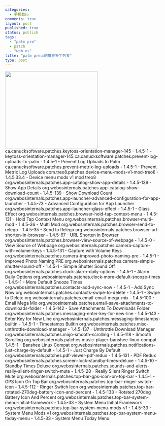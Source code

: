 ```yaml
--- 
categories: 
  - 手机数码
comments: true
layout: post
published: true
status: publish
tags: 
  - "palm pre"
  - patch
  - "web os"
title: "palm pre上的推荐补丁列表"
type: post
---
```

<a href="http://nwy.me/wp-content/uploads/2011/06/Palm-Pre-Slide.png"><img class="size-medium wp-image-62934 aligncenter" title="Palm-Pre-Slide" src="http://nwy.me/wp-content/uploads/2011/06/Palm-Pre-Slide-300x250.png" alt="" width="300" height="250"></a>
ca.canucksoftware.patches.keytoss-orientation-manager-145 - 1.4.5-1 - keytoss-orientation-manager-145 ca.canucksoftware.patches.prevent-log-uploads-to-palm - 1.4.5-1 - Prevent Log Uploads to Palm ca.canucksoftware.patches.prevent-metrix-log-uploads - 1.4.5-1 - Prevent Metrix Log Uploads com.treo8.patches.device-menu-mods-v1-mod-treo8 - 1.4.5.33.4 - Device menu mods v1 mod treo8 org.webosinternals.patches.app-catalog-show-app-details - 1.4.5-139 - Show App Details org.webosinternals.patches.app-catalog-show-download-count - 1.4.5-139 - Show Download Count org.webosinternals.patches.app-launcher-advanced-configuration-for-app-launcher - 1.4.5-73 - Advanced Configuration for App Launcher org.webosinternals.patches.app-launcher-glass-effect - 1.4.5-1 - Glass Effect org.webosinternals.patches.browser-hold-tap-context-menu - 1.4.5-131 - Hold Tap Context Menu org.webosinternals.patches.browser-multi-mod - 1.4.5-36 - Multi Mod org.webosinternals.patches.browser-send-to-relego - 1.4.5-35 - Send to Relego org.webosinternals.patches.browser-url-shorten-in-browser - 1.4.5-97 - URL Shorten in Browser org.webosinternals.patches.browser-view-source-of-webpage - 1.4.5-0 - View Source of Webpage org.webosinternals.patches.camera-capture-with-volume-keys - 1.4.5-131 - Capture with Volume Keys org.webosinternals.patches.camera-improved-photo-naming-pre - 1.4.5-1 - Improved Photo Naming PRE org.webosinternals.patches.camera-simple-shutter-sound-off - 1.4.5-1 - Simple Shutter Sound Off org.webosinternals.patches.clock-alarm-daily-options - 1.4.5-1 - Alarm Daily Options org.webosinternals.patches.clock-more-default-snooze-times - 1.4.5-1 - More Default Snooze Times org.webosinternals.patches.contacts-add-sync-now - 1.4.5-1 - Add Sync Now org.webosinternals.patches.contacts-swipe-to-delete - 1.4.5-1 - Swipe to Delete org.webosinternals.patches.email-email-mega-mix - 1.4.5-100 - Email Mega Mix org.webosinternals.patches.email-save-attachments-to-downloads-folder - 1.4.5-142 - Save Attachments To Downloads Folder org.webosinternals.patches.messaging-enter-key-for-new-line - 1.4.5-143 - Enter Key for New Line org.webosinternals.patches.messaging-timestamps-builtin - 1.4.5-1 - Timestamps Builtin org.webosinternals.patches.misc-unthrottle-download-manager - 1.4.5-137 - Unthrottle Download Manager org.webosinternals.patches.mojo-smooth-scrolling - 1.4.5-118 - Smooth Scrolling org.webosinternals.patches.music-player-banshee-linux-compat - 1.4.5-1 - Banshee Linux Compat org.webosinternals.patches.notifications-just-charge-by-default - 1.4.5-1 - Just Charge By Default org.webosinternals.patches.pdf-viewer-pdf-redux - 1.4.5-131 - PDF Redux org.webosinternals.patches.screen-lock-standby-times-deluxe - 1.4.5-10 - Standby Times Deluxe org.webosinternals.patches.sounds-and-alerts-really-silent-ringer-switch-mute - 1.4.5-28 - Really Silent Ringer Switch Mute org.webosinternals.patches.top-bar-gps-icon-on-top-bar - 1.4.5-1 - GPS Icon On Top Bar org.webosinternals.patches.top-bar-ringer-switch-icon - 1.4.5-112 - Ringer Switch Icon org.webosinternals.patches.top-bar-rotated-270deg-battery-icon-and-percent - 1.4.5-133 - Rotated 270deg Battery Icon And Percent org.webosinternals.patches.top-bar-system-menu-initial-framework - 1.4.5-33 - System Menu Initial Framework org.webosinternals.patches.top-bar-system-menu-mods-v1 - 1.4.5-33 - System Menu Mods v1 org.webosinternals.patches.top-bar-system-menu-today-menu - 1.4.5-33 - System Menu Today Menu
